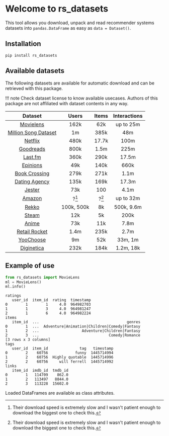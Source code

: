 # Welcome to rs_datasets

This tool allows you download, unpack and read 
recommender systems datasets into `pandas.DataFrame` as easy as `data = Dataset()`.

## Installation
```
pip install rs_datasets
```

## Available datasets

The following datasets are available for automatic download and 
can be retrieved with this package.

!!! note 
    Check dataset license to know available usecases. 
    Authors of this package are not affiliated with dataset contents in any way.

|                  Dataset                   | Users | Items | Interactions |
| :----------------------------------------: | :---: | :---: | :----------: |
|     [Movielens](Datasets/movielens.md)     | 162k  |  62k  |  up to 25m   |
|  [Million Song Dataset](Datasets/msd.md)   |  1m   | 385k  |     48m      |
|       [Netflix](Datasets/netflix.md)         | 480k  | 17.7k |     100m     |
|     [Goodreads](Datasets/goodreads.md)     | 800k  | 1.5m  |     225m     |
|       [Last.fm](Datasets/lastfm.md)        | 360k  | 290k  |    17.5m     |
|      [Epinions](Datasets/epinions.md)      |  49k  | 140k  |     660k     |
|     [Book Crossing](Datasets/bookx.md)     | 279k  | 271k  |     1.1m     |
| [Dating Agency](Datasets/dating_agency.md) | 135k  | 169k  |    17.3m     |
|        [Jester](Datasets/jester.md)        |  73k  |  100  |     4.1m     |
|        [Amazon](Datasets/amazon.md)        | ?[^*] | ?[^*] |  up to 32m   |
|        [Rekko](Datasets/rekko.md)          | 100k, 500k |  8k   |  500k, 9.6m  |
|        [Steam](Datasets/steam.md)          |    12k     |  5k   |     200k     |
|        [Anime](Datasets/anime.md)          |    73k     |  11k  |     7.8m     |
| [Retail Rocket](Datasets/retail_rocket.md) |    1.4m    | 235k  |     2.7m     |
|     [YooChoose](Datasets/yoochoose.md)     |     9m     |  52k  |   33m, 1m    |
|    [Diginetica](Datasets/diginetica.md)    |    232k    | 184k  |  1.2m, 18k   | 




[^*]: Their download speed is extremely slow and I wasn't patient enough to download the biggest one to check this.


    


## Example of use

```python
from rs_datasets import MovieLens
ml = MovieLens()
ml.info()
```
```text
ratings
   user_id  item_id  rating  timestamp
0        1        1     4.0  964982703
1        1        3     4.0  964981247
2        1        6     4.0  964982224
items
   item_id  ...                                       genres
0        1  ...  Adventure|Animation|Children|Comedy|Fantasy
1        2  ...                   Adventure|Children|Fantasy
2        3  ...                               Comedy|Romance
[3 rows x 3 columns]
tags
   user_id  item_id              tag   timestamp
0        2    60756            funny  1445714994
1        2    60756  Highly quotable  1445714996
2        2    60756     will ferrell  1445714992
links
   item_id  imdb_id  tmdb_id
0        1   114709    862.0
1        2   113497   8844.0
2        3   113228  15602.0
```
Loaded DataFrames are available as class attributes.
